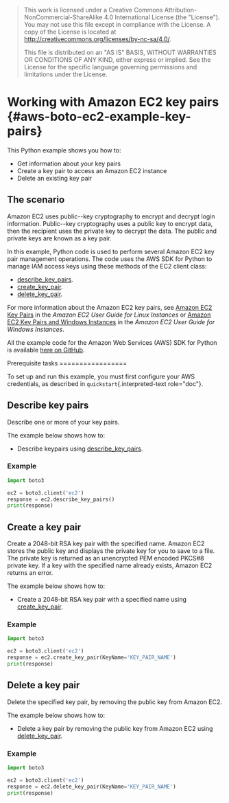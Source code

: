 > This work is licensed under a Creative Commons
> Attribution-NonCommercial-ShareAlike 4.0 International License (the
> \"License\"). You may not use this file except in compliance with the
> License. A copy of the License is located at
> <http://creativecommons.org/licenses/by-nc-sa/4.0/>.
>
> This file is distributed on an \"AS IS\" BASIS, WITHOUT WARRANTIES OR
> CONDITIONS OF ANY KIND, either express or implied. See the License for
> the specific language governing permissions and limitations under the
> License.

# Working with Amazon EC2 key pairs {#aws-boto-ec2-example-key-pairs}

This Python example shows you how to:

-   Get information about your key pairs
-   Create a key pair to access an Amazon EC2 instance
-   Delete an existing key pair

## The scenario

Amazon EC2 uses public--key cryptography to encrypt and decrypt login
information. Public--key cryptography uses a public key to encrypt data,
then the recipient uses the private key to decrypt the data. The public
and private keys are known as a key pair.

In this example, Python code is used to perform several Amazon EC2 key
pair management operations. The code uses the AWS SDK for Python to
manage IAM access keys using these methods of the EC2 client class:

-   [describe_key_pairs](https://boto3.amazonaws.com/v1/documentation/api/latest/reference/services/ec2.html#EC2.Client.describe_key_pairs).
-   [create_key_pair](https://boto3.amazonaws.com/v1/documentation/api/latest/reference/services/ec2.html#EC2.Client.create_key_pair).
-   [delete_key_pair](https://boto3.amazonaws.com/v1/documentation/api/latest/reference/services/ec2.html#EC2.Client.delete_key_pair).

For more information about the Amazon EC2 key pairs, see [Amazon EC2 Key
Pairs](http://docs.aws.amazon.com/AWSEC2/latest/UserGuide/ec2-key-pairs.html)
in the *Amazon EC2 User Guide for Linux Instances* or [Amazon EC2 Key
Pairs and Windows
Instances](http://docs.aws.amazon.com/AWSEC2/latest/WindowsGuide/ec2-key-pairs.html)
in the *Amazon EC2 User Guide for Windows Instances*.

All the example code for the Amazon Web Services (AWS) SDK for Python is
available [here on
GitHub](https://github.com/awsdocs/aws-doc-sdk-examples/tree/master/python/example_code).

Prerequisite tasks =================

To set up and run this example, you must first configure your AWS
credentials, as described in `quickstart`{.interpreted-text role="doc"}.

## Describe key pairs

Describe one or more of your key pairs.

The example below shows how to:

-   Describe keypairs using
    [describe_key_pairs](https://boto3.amazonaws.com/v1/documentation/api/latest/reference/services/ec2.html#EC2.Client.describe_key_pairs).

### Example

``` python
import boto3

ec2 = boto3.client('ec2')
response = ec2.describe_key_pairs()
print(response)
```

## Create a key pair

Create a 2048-bit RSA key pair with the specified name. Amazon EC2
stores the public key and displays the private key for you to save to a
file. The private key is returned as an unencrypted PEM encoded PKCS#8
private key. If a key with the specified name already exists, Amazon EC2
returns an error.

The example below shows how to:

-   Create a 2048-bit RSA key pair with a specified name using
    [create_key_pair](https://boto3.amazonaws.com/v1/documentation/api/latest/reference/services/ec2.html#EC2.Client.create_key_pair).

### Example

``` python
import boto3

ec2 = boto3.client('ec2')
response = ec2.create_key_pair(KeyName='KEY_PAIR_NAME')
print(response)
```

## Delete a key pair

Delete the specified key pair, by removing the public key from Amazon
EC2.

The example below shows how to:

-   Delete a key pair by removing the public key from Amazon EC2 using
    [delete_key_pair](https://boto3.amazonaws.com/v1/documentation/api/latest/reference/services/ec2.html#EC2.Client.delete_key_pair).

### Example

``` python
import boto3

ec2 = boto3.client('ec2')
response = ec2.delete_key_pair(KeyName='KEY_PAIR_NAME')
print(response)
```
